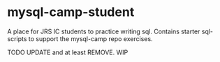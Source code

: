 # mysql-camp-student
A place for JRS IC students to practice writing sql.  Contains starter sql-scripts to support the mysql-camp repo exercises.


TODO UPDATE and at least REMOVE.  WIP

